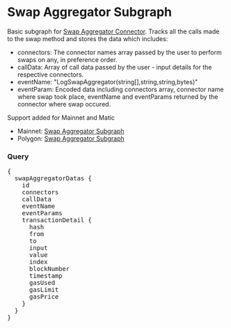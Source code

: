 # Swap Aggregator Subgraph

Basic subgraph for [Swap Aggregator Connector](https://polygonscan.com/address/0x403e1559ef503C12CF2ec8E07dBC592Ff298EEc3).
Tracks all the calls made to the swap method and stores the data which includes:
- connectors: The connector names array passed by the user to perform swaps on any, in preference order.
- callData: Array of call data passed by the user - input details for the respective connectors.
- eventName: "LogSwapAggregator(string[],string,string,bytes)"  
- eventParam: Encoded data including connectors array, connector name where swap took place, eventName and eventParams returned by the connector where swap occured.

Support added for Mainnet and Matic
- Mainnet: [Swap Aggregator Subgraph](https://thegraph.com/hosted-service/subgraph/richa-iitr/swap-aggregator-subgraph?selected=playground) 
- Polygon: [Swap Aggregator Subgraph](https://thegraph.com/hosted-service/subgraph/richa-iitr/swap-aggregator-subgraph-matic?selected=playground) 

### Query

<pre>
{
  swapAggregatorDatas {
    id
    connectors
    callData
    eventName
    eventParams
    transactionDetail {
      hash
      from
      to
      input
      value
      index
      blockNumber
      timestamp
      gasUsed
      gasLimit
      gasPrice
    }
  }
}
</pre>
